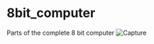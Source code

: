 # 8bit_computer
Parts of the complete 8 bit computer
![Capture](https://user-images.githubusercontent.com/61839712/76081248-ffdc6600-5fa8-11ea-8c7c-28a685bbff43.PNG)
